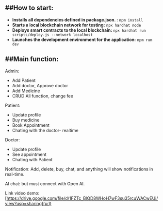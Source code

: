 ##How to start:
---

- **Installs all dependencies defined in package.json.
:** `npm install`
- **Starts a local blockchain network for testing:** `npx hardhat node`
- **Deploys smart contracts to the local blockchain:** `npx hardhat run scripts/deploy.js --network localhost`
- **Launches the development environment for the application:** `npm run dev`

##Main function:
---

Admin:

+ Add Patient
+ Add doctor, Approve doctor
+ Add Medicine
+ CRUD All function, change fee

Patient:
+ Update profile
+ Buy medicine
+ Book Appointment
+ Chating with the doctor- realtime

Doctor:
+ Update profile
+ See appointment
+ Chating with Patient

Notification: Add, delete, buy, chat, and anything will show notifications in real-time.

AI chat: but must connect with Open AI.

Link video demo:[https://drive.google.com/file/d/1FZTc_BlQD8WHoH7wF3su35rcuWACwEUi/view?usp=sharing](url)


